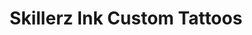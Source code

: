 ---
title: "Skillerz Ink Custom Tattoos"
url: /obbornhofen/skillerz-ink-custom-tattoos/
shop: Tattoo
---
